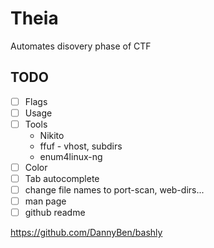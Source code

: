 # Theia
Automates disovery phase of CTF

## TODO
- [ ] Flags
- [ ] Usage
- [ ] Tools
    - Nikito
    - ffuf - vhost, subdirs
    - enum4linux-ng
- [ ] Color
- [ ] Tab autocomplete
- [ ] change file names to port-scan, web-dirs...
- [ ] man page
- [ ] github readme

https://github.com/DannyBen/bashly
